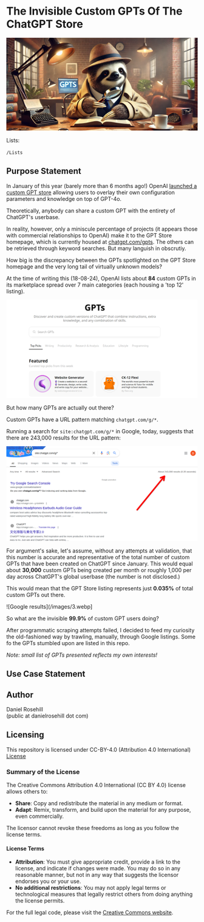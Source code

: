 # The Invisible Custom GPTs Of The ChatGPT Store

![Missing GPTs](/images/banner.webp)

Lists:

`/Lists`

## Purpose Statement

In January of this year (barely more than 6 months ago!) OpenAI [launched a custom GPT store](https://openai.com/index/introducing-the-gpt-store/) allowing users to overlay their own configuration parameters and knowledge on top of GPT-4o.

Theoretically, anybody can share a custom GPT with the entirety of ChatGPT's userbase. 

In reality, however, only a miniscule percentage of projects (it appears those with commercial relationships to OpenAI) make it to the GPT Store homepage, which is currently housed at [chatgpt.com/gpts](https://www.chatgpt.com/gpts). The others can be retrieved through keyword searches. But many languish in obscrutiy.

How big is the discrepancy between the GPTs spotlighted on the GPT Store homepage and the very long tail of virtually unknown models?

At the time of writing this (18-08-24), OpenAI lists about **84** custom GPTs in its marketplace spread over 7 main categories (each housing a 'top 12' listing).

![GPT Store](/images/1.png)

But how many GPTs are actually out there?

Custom GPTs have a URL pattern matching `chatgpt.com/g/*`.

Running a search for `site:chatgpt.com/g/*` in Google, today, suggests that there are 243,000 results for the URL pattern:

![GPTs](/images/2.png)

For argument's sake, let's assume, without any attempts at validation, that this number is accurate and representative of the total number of custom GPTs that have been created on ChatGPT since January. This would equal about **30,000** custom GPTs being created per month or roughly 1,000 per day across ChatGPT's global userbase (the number is not disclosed.)

This would mean that the GPT Store listing represents just **0.035%** of total custom GPTs out there. 

![Google results](/images/3.webp]

So what are the invisible **99.9%** of custom GPT users doing?

After programmatic scraping attempts failed, I decided to feed my curiosity the old-fashioned way by trawling, manually, through Google listings. Some fo the GPTs stumbled upon are listed in this repo.

*Note: small list of GPTs presented reflects my own interests!*


## Use Case Statement

## Author

Daniel Rosehill  
(public at danielrosehill dot com)

## Licensing

This repository is licensed under CC-BY-4.0 (Attribution 4.0 International) 
[License](https://creativecommons.org/licenses/by/4.0/)

### Summary of the License
The Creative Commons Attribution 4.0 International (CC BY 4.0) license allows others to:
- **Share**: Copy and redistribute the material in any medium or format.
- **Adapt**: Remix, transform, and build upon the material for any purpose, even commercially.

The licensor cannot revoke these freedoms as long as you follow the license terms.

#### License Terms
- **Attribution**: You must give appropriate credit, provide a link to the license, and indicate if changes were made. You may do so in any reasonable manner, but not in any way that suggests the licensor endorses you or your use.
- **No additional restrictions**: You may not apply legal terms or technological measures that legally restrict others from doing anything the license permits.

For the full legal code, please visit the [Creative Commons website](https://creativecommons.org/licenses/by/4.0/legalcode).